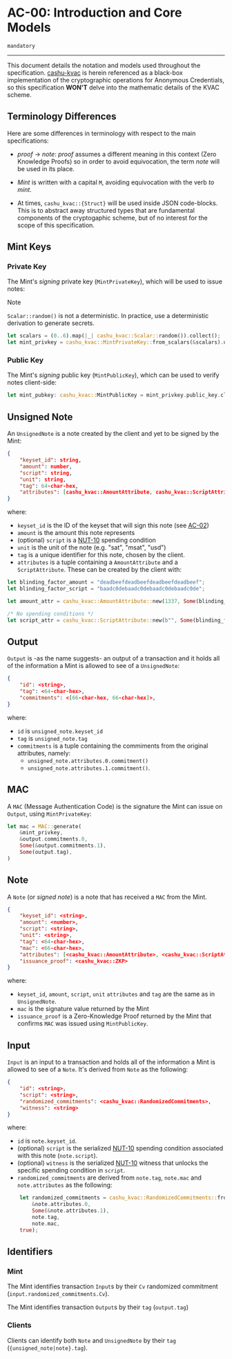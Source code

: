 # AC-00: Introduction and Core Models

`mandatory`

---

This document details the notation and models used throughout the specification. [cashu-kvac][KVAC] is herein referenced as a black-box implementation of the cryptographic operations for Anonymous Credentials, so this specification **WON'T** delve into the mathematic details of the KVAC scheme.

## Terminology Differences

Here are some differences in terminology with respect to the main specifications:

- _proof_ $\rightarrow$ _note_: _proof_ assumes a different meaning in this context (Zero Knowledge Proofs) so in order to avoid equivocation, the term _note_ will be used in its place.

- _Mint_ is written with a capital `M`, avoiding equivocation with the verb _to mint_.

- At times, `cashu_kvac::{Struct}` will be used inside JSON code-blocks. This is to abstract away structured types that are fundamental components of the cryptogaphic scheme, but of no interest for the scope of this specification.

## Mint Keys

### Private Key

The Mint's _signing_ private key (`MintPrivateKey`), which will be used to issue notes:

> [!NOTE]
> `Scalar::random()` is not a deterministic. In practice, use a deterministic derivation to generate secrets.

```rust
let scalars = (0..6).map(|_| cashu_kvac::Scalar::random()).collect();
let mint_privkey = cashu_kvac::MintPrivateKey::from_scalars(&scalars).unwrap();
```

### Public Key

The Mint's _signing_ public key (`MintPublicKey`), which can be used to verify notes client-side:

```rust
let mint_pubkey: cashu_kvac::MintPublicKey = mint_privkey.public_key.clone();
```

## Unsigned Note

An `UnsignedNote` is a note created by the client and yet to be signed by the Mint:

```json
{
    "keyset_id": string,
    "amount": number,
    "script": string,
    "unit": string,
    "tag": 64-char-hex,
    "attributes": [cashu_kvac::AmountAttribute, cashu_kvac::ScriptAttribute],
}
```

where:

- `keyset_id` is the ID of the keyset that will sign this note (see [AC-02][AC-02])
- `amount` is the amount this note represents
- (optional) `script` is a [NUT-10](10) spending condition
- `unit` is the unit of the note (e.g. "sat", "msat", "usd")
- `tag` is a unique identifier for this note, chosen by the client.
- `attributes` is a tuple containing a `AmountAttribute` and a `ScriptAttribute`. These can be created by the client with:

```rust
let blinding_factor_amount = "deadbeefdeadbeefdeadbeefdeadbeef";
let blinding_factor_script = "baadc0debaadc0debaadc0debaadc0de";

let amount_attr = cashu_kvac::AmountAttribute::new(1337, Some(blinding_factor_amount));

/* No spending conditions */
let script_attr = cashu_kvac::ScriptAttribute::new(b"", Some(blinding_factor_script));
```

## Output

`Output` is -as the name suggests- an output of a transaction and it holds all of the information a Mint is allowed to see of a `UnsignedNote`:

```json
{
    "id": <string>,
    "tag": <64-char-hex>,
    "commitments": <[66-char-hex, 66-char-hex]>,
}
```

where:

- `id` is `unsigned_note.keyset_id`
- `tag` is `unsigned_note.tag`
- `commitments` is a tuple containing the commiments from the original attributes, namely:
  - `unsigned_note.attributes.0.commitment()`
  - `unsigned_note.attributes.1.commitment()`.

## MAC

A `MAC` (Message Authentication Code) is the signature the Mint can issue on `Output`, using `MintPrivateKey`:

```rust
let mac = MAC::generate(
    &mint_privkey,
    &output.commitments.0,
    Some(&output.commitments.1),
    Some(output.tag),
)
```

## Note

A `Note` (or _signed note_) is a note that has received a `MAC` from the Mint.

```json
{
    "keyset_id": <string>,
    "amount": <number>,
    "script": <string>,
    "unit": <string>,
    "tag": <64-char-hex>,
    "mac": <66-char-hex>,
    "attributes": [<cashu_kvac::AmountAttribute>, <cashu_kvac::ScriptAttribute>],
    "issuance_proof": <cashu_kvac::ZKP>
}
```

where:

- `keyset_id`, `amount`, `script`, `unit` `attributes` and `tag` are the same as in `UnsignedNote`.
- `mac` is the signature value returned by the Mint
- `issuance_proof` is a Zero-Knowledge Proof returned by the Mint that confirms `MAC` was issued using `MintPublicKey`.

## Input

`Input` is an input to a transaction and holds all of the information a Mint is allowed to see of a `Note`. It's derived from `Note` as the following:

```json
{
    "id": <string>,
    "script": <string>,
    "randomized_commitments": <cashu_kvac::RandomizedCommitments>,
    "witness": <string>
}
```

where:

- `id` is `note.keyset_id`.
- (optional) `script` is the serialized [NUT-10][10] spending condition associated with this note (`note.script`).
- (optional) `witness` is the serialized [NUT-10][10] witness that unlocks the specific spending condition in `script`.
- `randomized_commitments` are derived from `note.tag`, `note.mac` and `note.attributes` as the following:

```rust
    let randomized_commitments = cashu_kvac::RandomizedCommitments::from_attributes_and_mac(
        &note.attributes.0,
        Some(&note.attributes.1),
        note.tag,
        note.mac,
    true);
```

## Identifiers

### Mint

The Mint identifies transaction `Input`s by their `Cv` randomized commitment (`input.randomized_commitments.Cv`).

The Mint identifies transaction `Output`s by their `tag` (`output.tag`)

### Clients

Clients can identify both `Note` and `UnsignedNote` by their `tag` (`{unsigned_note|note}.tag`).

[KVAC]: https://github.com/lollerfirst/cashu-kvac.git
[10]: 10.md
[13]: 13.md
[AC-02]: AC02.md
